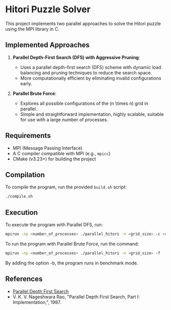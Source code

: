 # Hitori Puzzle Solver

This project implements two parallel approaches to solve the Hitori puzzle using the MPI library in C.

## Implemented Approaches

1. **Parallel Depth-First Search (DFS) with Aggressive Pruning**:
    - Uses a parallel depth-first search (DFS) scheme with dynamic load balancing and  pruning techniques to reduce the search space.
    - More computationally efficient by eliminating invalid configurations early.

2. **Parallel Brute Force**:
    - Explores all possible configurations of the \(n \times n\) grid in parallel.
    - Simple and straightforward implementation, highly scalable, suitable for use with a large number of processes.

## Requirements

- MPI (Message Passing Interface)
- A C compiler compatible with MPI (e.g., `mpicc`)
- CMake (v3.23+) for building the project

## Compilation

To compile the program, run the provided `build.sh` script:

```sh
./compile.sh
```

## Execution

To execute the program with Parallel DFS, run:

```sh
mpirun -np <number_of_processes> ./parallel_hitori -n <grid_size> -c <stack cutoff> -w <work chunk size>
```

To run the program with Parallel Brute Force, run the command:

```sh
mpirun -np <number_of_processes> ./parallel_hitori -n <grid_size> -f
```

By adding the option -b, the program runs in benchmark mode.


## References

- [Parallel Depth First Search](http://users.atw.hu/parallelcomp/ch11lev1sec4.html)
- V. K. V. Nageshwara Rao, "Parallel Depth First Search, Part I: Implementation,", 1987.
